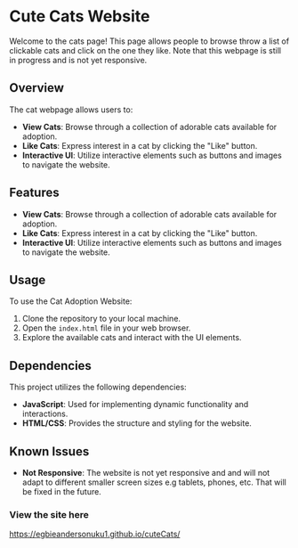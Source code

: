 # Cute Cats Website

Welcome to the cats page! This page allows people to browse throw a list of clickable cats and click on the one they like. Note that this webpage is still in progress and is not yet responsive.

## Overview

The cat webpage allows users to:

- **View Cats**: Browse through a collection of adorable cats available for adoption.
- **Like Cats**: Express interest in a cat by clicking the "Like" button.
- **Interactive UI**: Utilize interactive elements such as buttons and images to navigate the website.

## Features

- **View Cats**: Browse through a collection of adorable cats available for adoption.
- **Like Cats**: Express interest in a cat by clicking the "Like" button.
- **Interactive UI**: Utilize interactive elements such as buttons and images to navigate the website.

## Usage

To use the Cat Adoption Website:

1. Clone the repository to your local machine.
2. Open the `index.html` file in your web browser.
3. Explore the available cats and interact with the UI elements.

## Dependencies

This project utilizes the following dependencies:

- **JavaScript**: Used for implementing dynamic functionality and interactions.
- **HTML/CSS**: Provides the structure and styling for the website.




## Known Issues

- **Not Responsive**: The website is not yet responsive and and will not adapt to different smaller screen sizes e.g tablets, phones, etc. That will be fixed in the future.


### View the site here
https://egbieandersonuku1.github.io/cuteCats/
